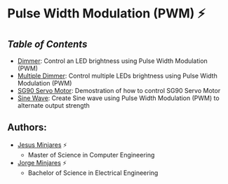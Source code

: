 # **Pulse Width Modulation (PWM) :zap:**

## ***Table of Contents***
* [Dimmer](https://github.com/jminjares4/MSP432-Example-Codes/tree/main/Pulse%20Width%20Modulation%20(PWM)/Dimmer): Control an LED brightness using Pulse Width Modulation (PWM)
* [Multiple Dimmer](https://github.com/jminjares4/MSP432-Example-Codes/tree/main/Pulse%20Width%20Modulation%20(PWM)/Multiple%20Dimmer): Control multiple LEDs brightness using Pulse Width Modulation (PWM)
* [SG90 Servo Motor](https://github.com/jminjares4/MSP432-Example-Codes/tree/main/Pulse%20Width%20Modulation%20(PWM)/SG90%20Servo%20Motor): Demostration of how to control SG90 Servo Motor
* [Sine Wave](https://github.com/jminjares4/MSP432-Example-Codes/tree/main/Pulse%20Width%20Modulation%20(PWM)/Sine%20Wave): Create Sine wave using Pulse Width Modulation (PWM) to alternate output strength

## **Authors:**
  - [Jesus Minjares](https://github.com/jminjares4) :zap:
    - Master of Science in Computer Engineering
  - [Jorge Minjares](https://github.com/JorgeMinjares) :zap:
    - Bachelor of Science in Electrical Engineering